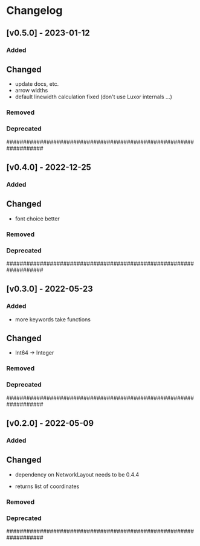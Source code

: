 # Changelog

## [v0.5.0] - 2023-01-12

### Added

## Changed

- update docs, etc.
- arrow widths
- default linewidth calculation fixed (don't use Luxor internals ...)

### Removed

### Deprecated

###################################################################

## [v0.4.0] - 2022-12-25

### Added

## Changed

- font choice better

### Removed

### Deprecated

###################################################################

## [v0.3.0] - 2022-05-23

### Added

- more keywords take functions

## Changed

- Int64 -> Integer

### Removed

### Deprecated

###################################################################

## [v0.2.0] - 2022-05-09

### Added

## Changed

- dependency on NetworkLayout needs to be 0.4.4

- returns list of coordinates

### Removed

### Deprecated

###################################################################
